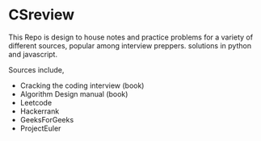 # CSreview
This Repo is design to house notes and practice problems for a variety of different sources, popular among interview preppers.
solutions in python and javascript.

Sources include, 
- Cracking the coding interview (book)
- Algorithm Design manual (book)
- Leetcode
- Hackerrank
- GeeksForGeeks
- ProjectEuler
